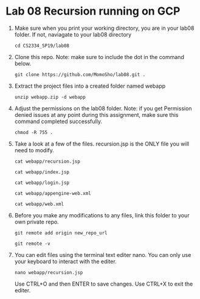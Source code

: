 # Lab 08 Recursion running on GCP
1. Make sure when you print your working directory, you are in your lab08 folder.
   If not, naviagate to your lab08 directory
   
   `cd CS2334_SP19/lab08`
   
2. Clone this repo. Note: make sure to include the dot in the command below.
   
   `git clone https://github.com/MomoSho/lab08.git .`
   
3. Extract the project files into a created folder named webapp
   
   `unzip webapp.zip -d webapp`

4. Adjust the permissions on the lab08 folder. Note: if you get Permission denied issues at any point during this assignment, make sure this command completed successfully.
   
   `chmod -R 755 .`

5. Take a look at a few of the files. recursion.jsp is the ONLY file you will need to modify.
   
   `cat webapp/recursion.jsp`
   
   `cat webapp/index.jsp`
   
   `cat webapp/login.jsp`
   
   `cat webapp/appengine-web.xml`
   
   `cat webapp/web.xml`

6. Before you make any modifications to any files, link this folder to your own private repo.
   
   `git remote add origin new_repo_url`
   
   `git remote -v`

7. You can edit files using the terminal text editer nano. You can only use your keyboard to interact with the editer.
   
   `nano webapp/recursion.jsp`
   
   Use CTRL+O and then ENTER to save changes.
   Use CTRL+X to exit the editer.
